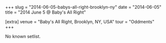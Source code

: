 +++
slug = "2014-06-05-babys-all-right-brooklyn-ny"
date = "2014-06-05"
title = "2014 June 5 @ Baby's All Right"

[extra]
venue = "Baby's All Right, Brooklyn, NY, USA"
tour = "Oddments"
+++

No known setlist.
